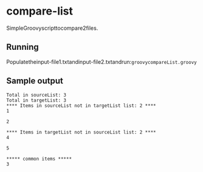 # compare-list

SimpleGroovyscripttocompare2files.


## Running
Populatetheinput-file1.txtandinput-file2.txtandrun:`groovycompareList.groovy`

## Sample output


```
Total in sourceList: 3
Total in targetList: 3
**** Items in sourceList not in targetList list: 2 ****
1

2

**** Items in targetList not in sourceList list: 2 ****
4

5

***** common items *****
3
````